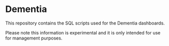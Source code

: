 # Dementia
This repository contains the SQL scripts used for the Dementia dashboards.

Please note this information is experimental and it is only intended for use for management purposes.
